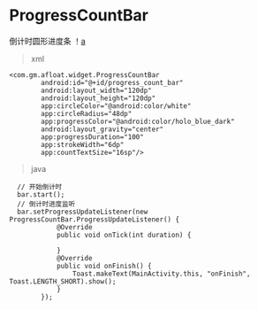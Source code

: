 # ProgressCountBar
倒计时圆形进度条
！[a](http://a1.qpic.cn/psb?/V11WPquW4fh3Fe/x*ekJDNJRhjGwcZfl*Toa2XWJmy2oLaetNr.JdH3Yks!/b/dGgBAAAAAAAA&bo=0AIABQAAAAAFB*M!&rf=viewer_4)


>xml

    <com.gm.afloat.widget.ProgressCountBar
            android:id="@+id/progress_count_bar"
            android:layout_width="120dp"
            android:layout_height="120dp"
            app:circleColor="@android:color/white"
            app:circleRadius="48dp"
            app:progressColor="@android:color/holo_blue_dark"
            android:layout_gravity="center"
            app:progressDuration="100"
            app:strokeWidth="6dp"
            app:countTextSize="16sp"/>
            
          
>java
  
      // 开始倒计时
      bar.start();
      // 倒计时进度监听
      bar.setProgressUpdateListener(new ProgressCountBar.ProgressUpdateListener() {
                @Override
                public void onTick(int duration) {

                }
                @Override
                public void onFinish() {
                    Toast.makeText(MainActivity.this, "onFinish", Toast.LENGTH_SHORT).show();
                }
            });
